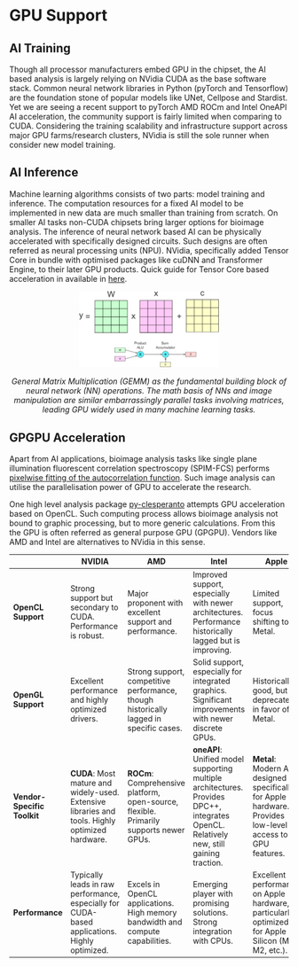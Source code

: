 # GPU Support
## AI Training
Though all processor manufacturers embed GPU in the chipset, the AI based analysis is largely relying on NVidia CUDA as the base software stack. Common neural network libraries in Python (pyTorch and Tensorflow) are the foundation stone of popular models like UNet, Cellpose and Stardist. Yet we are seeing a recent support to pyTorch AMD ROCm and Intel OneAPI AI acceleration, the community support is fairly limited when comparing to CUDA. Considering the training scalability and infrastructure support across major GPU farms/research clusters, NVidia is still the sole runner when consider new model training.

## AI Inference
Machine learning algorithms consists of two parts: model training and inference. The computation resources for a fixed AI model to be implemented in new data are much smaller than training from scratch. On smaller AI tasks non-CUDA chipsets bring larger options for bioimage analysis. The inference of neural network based AI can be physically accelerated with specifically designed circuits. Such designs are often referred as neural processing units (NPU). NVidia, specifically added Tensor Core in bundle with optimised packages like cuDNN and Transformer Engine, to their later GPU products. Quick guide for Tensor Core based acceleration in available in [here](../15_gpu_acceleration/tensor_core.md).

<div style="text-align: center;">
  <img src="./npu.png" alt="Placeholder Image" style="width:50%;">
  <p><em>General Matrix Multiplication (GEMM) as the fundamental building block of neural network (NN) operations. The math basis of NNs and image manipulation are similar embarrassingly parallel tasks involving matrices, leading GPU widely used in many machine learning tasks.</em></p>
</div>

## GPGPU Acceleration
Apart from AI applications, bioimage analysis tasks like single plane illumination fluorescent correlation spectroscopy (SPIM-FCS) performs [pixelwise fitting of the autocorrelation function](https://github.com/bpi-oxford/Gpufit/blob/master/Gpufit/models/spim_acfN.cuh). Such image analysis can utilise the parallelisation power of GPU to accelerate the research.

One high level analysis package [py-clesperanto](https://github.com/clEsperanto/pyclesperanto_prototype) attempts GPU acceleration based on OpenCL. Such computing process allows bioimage analysis not bound to graphic processing, but to more generic calculations. From this the GPU is often referred as general purpose GPU (GPGPU). Vendors like AMD and Intel are alternatives to NVidia in this sense.

|                 | **NVIDIA**                                                                                                                                                 | **AMD**                                                                                                                               | **Intel**                                                                                                                            | **Apple**                                                                                                               |
|---------------------------|-------------------------------------------------------------------------------------------------------------------------------------------------------------|---------------------------------------------------------------------------------------------------------------------------------------|---------------------------------------------------------------------------------------------------------------------------------------|------------------------------------------------------------------------------------------------------------------------|
| **OpenCL Support**        | Strong support but secondary to CUDA. Performance is robust.                                                                                               | Major proponent with excellent support and performance.                                                                               | Improved support, especially with newer architectures. Performance historically lagged but is improving.                             | Limited support, focus shifting to Metal.                                                                 |
| **OpenGL Support**        | Excellent performance and highly optimized drivers.                                                                                                        | Strong support, competitive performance, though historically lagged in specific cases.                                               | Solid support, especially for integrated graphics. Significant improvements with newer discrete GPUs.                                | Historically good, but deprecated in favor of Metal.                                                    |
| **Vendor-Specific Toolkit** | **CUDA**: Most mature and widely-used. Extensive libraries and tools. Highly optimized hardware.                                                           | **ROCm**: Comprehensive platform, open-source, flexible. Primarily supports newer GPUs.                                               | **oneAPI**: Unified model supporting multiple architectures. Provides DPC++, integrates OpenCL. Relatively new, still gaining traction. | **Metal**: Modern API designed specifically for Apple hardware. Provides low-level access to GPU features.               |
| **Performance**           | Typically leads in raw performance, especially for CUDA-based applications. Highly optimized.                                                               | Excels in OpenCL applications. High memory bandwidth and compute capabilities.                                                       | Emerging player with promising solutions. Strong integration with CPUs.                                                               | Excellent performance on Apple hardware, particularly optimized for Apple Silicon (M1, M2, etc.).       |